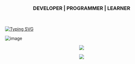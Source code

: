 <h3 align="center">DEVELOPER | PROGRAMMER | LEARNER</h3>
<br>
<br>
<a href="https://git.io/typing-svg"><img src="https://readme-typing-svg.demolab.com?font=Fira+Code&pause=1000&color=E4B1F7&width=435&lines=DEVELOPER+%7C+PROGRAMMER+%7C+LEARNER" alt="Typing SVG" /></a>


![image](https://github.com/zehrasbr/zehrasbr/assets/120209419/4ef83396-0564-4a84-9119-47d0601e4dd3)


<p align="center"><img src="https://media.giphy.com/media/l1KdbjVf8lZj2Qk3m/giphy.gif" /> </p>
<p align="center"><img src="https://media.giphy.com/media/TIejJSkHLZh4s/giphy.gif" /> </p>
